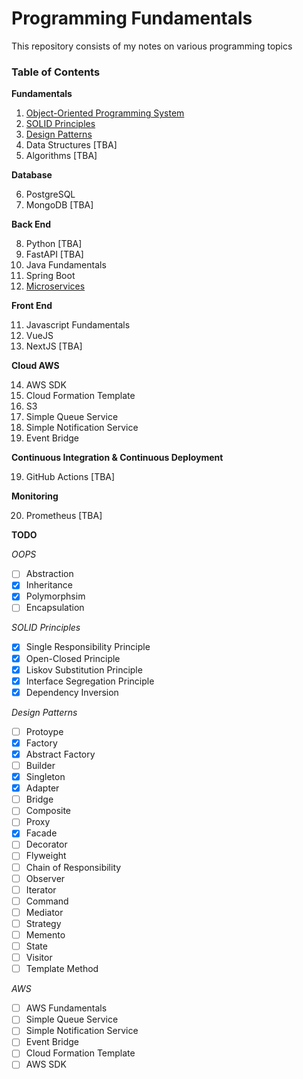# Programming Fundamentals

This repository consists of my notes on various programming topics

### Table of Contents

**Fundamentals**

1. [Object-Oriented Programming System](/oops)
2. [SOLID Principles](/solid)
3. [Design Patterns](/design_patterns)
4. Data Structures [TBA]
5. Algorithms [TBA]

**Database**

6. PostgreSQL
7. MongoDB [TBA]

**Back End**

8. Python [TBA]
9. FastAPI [TBA]
10. Java Fundamentals
11. Spring Boot
12. [Microservices](/microservices)

**Front End**

11. Javascript Fundamentals
12. VueJS
13. NextJS [TBA]

**Cloud AWS**

14. AWS SDK
15. Cloud Formation Template
16. S3
16. Simple Queue Service
17. Simple Notification Service
18. Event Bridge

**Continuous Integration & Continuous Deployment**

19. GitHub Actions [TBA]

**Monitoring**

20. Prometheus [TBA]



**TODO**

*OOPS*
- [ ] Abstraction
- [X] Inheritance
- [X] Polymorphsim
- [ ] Encapsulation

*SOLID Principles*
- [X] Single Responsibility Principle
- [X] Open-Closed Principle
- [X] Liskov Substitution Principle
- [X] Interface Segregation Principle
- [X] Dependency Inversion

*Design Patterns*
- [ ] Protoype
- [X] Factory
- [X] Abstract Factory
- [ ] Builder
- [X] Singleton
- [X] Adapter
- [ ] Bridge
- [ ] Composite
- [ ] Proxy
- [X] Facade
- [ ] Decorator
- [ ] Flyweight
- [ ] Chain of Responsibility
- [ ] Observer
- [ ] Iterator
- [ ] Command
- [ ] Mediator
- [ ] Strategy
- [ ] Memento
- [ ] State
- [ ] Visitor
- [ ] Template Method

*AWS*
- [ ] AWS Fundamentals 
- [ ] Simple Queue Service
- [ ] Simple Notification Service
- [ ] Event Bridge
- [ ] Cloud Formation Template
- [ ] AWS SDK
